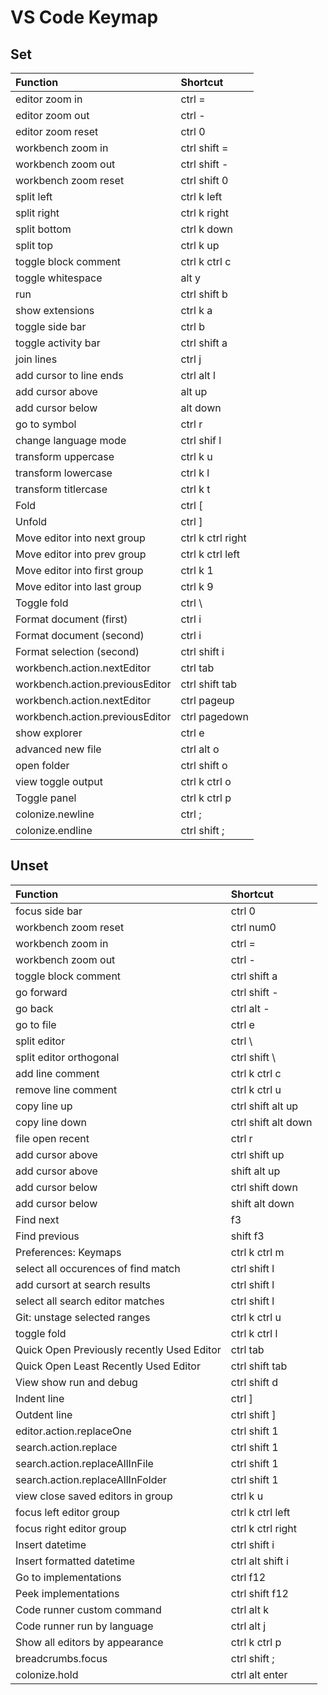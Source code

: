 # VS Code Keymap
## Set
| Function | Shortcut |
| :- | :- |
| editor zoom in | ctrl = |
| editor zoom out | ctrl - |
| editor zoom reset | ctrl 0 |
| workbench zoom in | ctrl shift = |
| workbench zoom out | ctrl shift - |
| workbench zoom reset | ctrl shift 0 |
| split left | ctrl k left |
| split right | ctrl k right |
| split bottom | ctrl k down |
| split top | ctrl k up |
| toggle block comment | ctrl k ctrl c |
| toggle whitespace | alt y |
| run | ctrl shift b |
| show extensions | ctrl k a |
| toggle side bar | ctrl b |
| toggle activity bar | ctrl shift a |
| join lines | ctrl j |
| add cursor to line ends | ctrl alt l |
| add cursor above | alt up |
| add cursor below | alt down |
| go to symbol | ctrl r |
| change language mode | ctrl shif l |
| transform uppercase | ctrl k u |
| transform lowercase | ctrl k l |
| transform titlercase | ctrl k t |
| Fold | ctrl [ |
| Unfold | ctrl ] |
| Move editor into next group | ctrl k ctrl right |
| Move editor into prev group | ctrl k ctrl left |
| Move editor into first group | ctrl k 1 |
| Move editor into last group | ctrl k 9 |
| Toggle fold | ctrl \ |
| Format document (first) | ctrl i |
| Format document (second) | ctrl i |
| Format selection (second) | ctrl shift i |
| workbench.action.nextEditor | ctrl tab |
| workbench.action.previousEditor | ctrl shift tab |
| workbench.action.nextEditor | ctrl pageup |
| workbench.action.previousEditor | ctrl pagedown |
| show explorer | ctrl e |
| advanced new file | ctrl alt o |
| open folder | ctrl shift o |
| view toggle output | ctrl k ctrl o |
| Toggle panel | ctrl k ctrl p |
| colonize.newline | ctrl ; |
| colonize.endline | ctrl shift ; |


## Unset
| Function | Shortcut |
| :- | :- |
| focus side bar | ctrl 0 |
| workbench zoom reset | ctrl num0 |
| workbench zoom in | ctrl = |
| workbench zoom out | ctrl - |
| toggle block comment | ctrl shift a |
| go forward | ctrl shift - |
| go back | ctrl alt - |
| go to file | ctrl e |
| split editor | ctrl \ |
| split editor orthogonal | ctrl shift \ |
| add line comment | ctrl k ctrl c |
| remove line comment | ctrl k ctrl u |
| copy line up | ctrl shift alt up |
| copy line down | ctrl shift alt down |
| file open recent | ctrl r |
| add cursor above | ctrl shift up |
| add cursor above | shift alt up |
| add cursor below | ctrl shift down |
| add cursor below | shift alt down |
| Find next | f3 |
| Find previous | shift f3 |
| Preferences: Keymaps | ctrl k ctrl m |
| select all occurences of find match | ctrl shift l |
| add cursort at search results | ctrl shift l |
| select all search editor matches | ctrl shift l |
| Git: unstage selected ranges | ctrl k ctrl u |
| toggle fold | ctrl k ctrl l |
| Quick Open Previously recently Used Editor | ctrl tab |
| Quick Open Least Recently Used Editor | ctrl shift tab |
| View show run and debug | ctrl shift d |
| Indent line | ctrl ] |
| Outdent line | ctrl shift ] |
| editor.action.replaceOne | ctrl shift 1 |
| search.action.replace | ctrl shift 1 |
| search.action.replaceAllInFile | ctrl shift 1 |
| search.action.replaceAllInFolder | ctrl shift 1 |
| view close saved editors in group | ctrl k u |
| focus left editor group | ctrl k ctrl left |
| focus right editor group | ctrl k ctrl right |
| Insert datetime | ctrl shift i |
| Insert formatted datetime | ctrl alt shift i |
| Go to implementations | ctrl f12 |
| Peek implementations | ctrl shift f12 |
| Code runner custom command | ctrl alt k |
| Code runner run by language | ctrl alt j |
| Show all editors by appearance | ctrl k ctrl p |
| breadcrumbs.focus | ctrl shift ; |
| colonize.hold | ctrl alt enter |